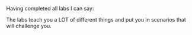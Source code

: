 Having completed all labs I can say:

The labs teach you a LOT of different things and put you in scenarios that will challenge you.
